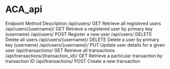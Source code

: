 # ACA_api

Endpoint	Method	Description
/api/users/	GET	Retrieve all registered users
/api/users/{username}/	GET	Retrieve a registered user by primary key (username)
/api/users/	POST	Register a new user
/api/users/	DELETE	Delete all users
/api/users/{username}/	DELETE	Delete a user by primary key (username)
/api/users/{username}/	PUT	Update user details for a given user
/api/transactions/	GET	Retrieve all transactions
/api/transactions/{transaction_id}/	GET	Retrieve a particular transaction by transaction ID
/api/transactions/	POST	Create a new transaction
